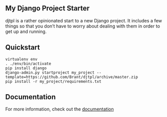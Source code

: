 My Django Project Starter
-------------------------

djtpl is a rather opinionated start to a new Django project. It includes a few things so that you don’t have to worry about dealing with them in order to get up and running.

## Quickstart
```
virtualenv env
. ./env/bin/activate
pip install django
django-admin.py startproject my_project --template=https://github.com/Brant/djtpl/archive/master.zip
pip install -r my_project/requirements.txt
```

## Documentation
For more information, check out the [documentation](http://brant.github.io/djtpl/)
